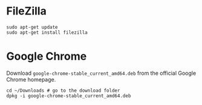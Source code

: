 # FileZilla
```
sudo apt-get update
sudo apt-get install filezilla
```
# Google Chrome
Download `google-chrome-stable_current_amd64.deb` from the official Google Chrome homepage.
```
cd ~/Downloads # go to the download folder
dpkg -i google-chrome-stable_current_amd64.deb
```
